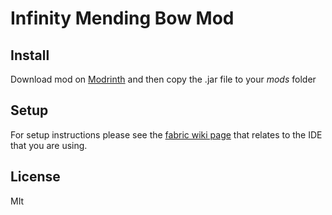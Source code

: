 # Infinity Mending Bow Mod

## Install

Download mod on [Modrinth](https://modrinth.com/mod/infinitymendingbow/version) and then copy the .jar file to your *mods* folder

## Setup

For setup instructions please see the [fabric wiki page](https://fabricmc.net/wiki/tutorial:setup) that relates to the IDE that you are using.

## License

MIt
